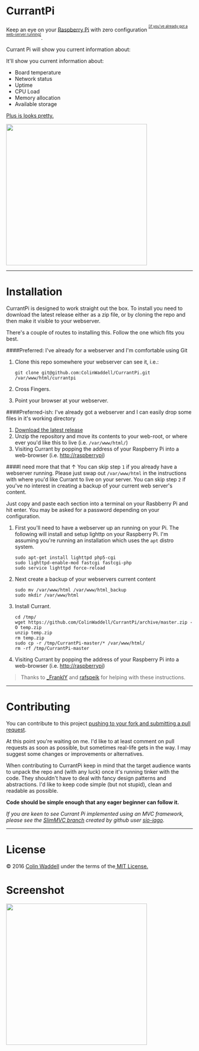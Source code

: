 CurrantPi
=========
Keep an eye on your [Raspberry Pi](https://www.raspberrypi.org/) with zero configuration <sup><sup>[\[if you've already got a web-server running\]](#install)</sup></sup>.

Currant Pi will show you current information about:

It'll show you current information about:

 * Board temperature
 * Network status
 * Uptime
 * CPU Load
 * Memory allocation
 * Available storage
 
[Plus is looks pretty.](#screenshot)


<a href="https://raw.githubusercontent.com/ColinWaddell/RPi-Board-Info/screenshots/img/screenshot.png">
  <img src="https://raw.githubusercontent.com/ColinWaddell/RPi-Board-Info/screenshots/img/screenshot.png" width="380"/>
</a>
 
<hr />

<a id="install"></a>Installation
================================
CurrantPi is designed to work straight out the box. To install you need to download the latest release either as a zip file, or by cloning the repo and then make it visible to your webserver.

There's a couple of routes to installing this. Follow the one which fits you best.

####Preferred: I've already for a webserver and I'm comfortable using Git
1. Clone this repo somewhere your webserver can see it, i.e.:

    ````
    git clone git@github.com:ColinWaddell/CurrantPi.git /var/www/html/currantpi
    ````
2. Cross Fingers. 
3. Point your browser at your webserver.

####Preferred-ish: I've already got a webserver and I can easily drop some files in it's working directory
1. [Download the latest release](https://github.com/ColinWaddell/CurrantPi/archive/master.zip)
2. Unzip the repository and move its contents to your web-root, or where ever you'd like this to live (i.e. ```/var/www/html/```)
3. Visiting Currant by popping the address of your Raspberry Pi into a web-browser (i.e. [http://raspberrypi](http://raspberrypi))


####I need more that that &#8593;
You can skip step ```1``` if you already have a webserver running. Please just swap out ```/var/www/html``` in the instructions with where you'd like Currant to live on your server. You can skip step ```2``` if you've no interest in creating a backup of your current web server's content.

Just copy and paste each section into a terminal on your Rasbberry Pi and hit enter. You may be asked for a password depending on your configuration.

1. First you'll need to have a webserver up an running on your Pi. The following will install and setup lighttp on your Raspberry Pi. I'm assuming you're running an installation which uses the ```apt``` distro system.
    ```
    sudo apt-get install lighttpd php5-cgi
    sudo lighttpd-enable-mod fastcgi fastcgi-php
    sudo service lighttpd force-reload
    ```

2. Next create a backup of your webservers current content 

    ```
    sudo mv /var/www/html /var/www/html_backup
    sudo mkdir /var/www/html
    ```
    
3. Install Currant.

    ```
    cd /tmp/
    wget https://github.com/ColinWaddell/CurrantPi/archive/master.zip -O temp.zip
    unzip temp.zip
    rm temp.zip
    sudo cp -r /tmp/CurrantPi-master/* /var/www/html/
    rm -rf /tmp/CurrantPi-master
    ```
4. Visiting Currant by popping the address of your Raspberry Pi into a web-browser (i.e. [http://raspberrypi](http://raspberrypi))

> Thanks to [_FranklY](https://www.reddit.com/r/raspberry_pi/comments/3zs89i/created_a_webinterface_to_keep_on_eye_on_how_my/cype3bd) and [rafspeik](https://github.com/rafspeik) for helping with these instructions.

<hr />
  
Contributing
============
You can contribute to this project [pushing to your fork and submitting a pull request](https://guides.github.com/activities/contributing-to-open-source/).

At this point you're waiting on me. I'd like to at least comment on pull requests as soon as possible, but sometimes real-life gets in the way. I may suggest some changes or improvements or alternatives.

When contributing to CurrantPi keep in mind that the target audience wants to unpack the repo and (with any luck) once it's running tinker with the code. They shouldn't have to deal with fancy design patterns and abstractions. I'd like to keep code simple (but not stupid), clean and readable as possible. 

**Code should be simple enough that any eager beginner can follow it.**

*If you are keen to see Currant Pi implemented using an MVC framework, please see the [SlimMVC branch](https://github.com/ColinWaddell/CurrantPi/tree/slimmvc) created by github user [sio-iago](https://github.com/sio-iago).*

<hr />

License
=======
<p>&copy; 2016 <a href="http://colinwaddell.com/">Colin Waddell</a> under the terms of the<a href="https://github.com/ColinWaddell/RPi-Board-Info/blob/master/LICENSE.md"> MIT License.</a>

<a id="screenshot"></a>Screenshot
==========
<img src="https://raw.githubusercontent.com/ColinWaddell/RPi-Board-Info/screenshots/img/screenshot.png" width="380"/>
